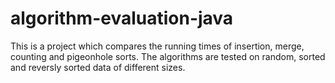 # algorithm-evaluation-java

This is a project which compares the running times of insertion, merge, counting and pigeonhole sorts. The algorithms are tested on random, sorted and reversly sorted data of different sizes.
